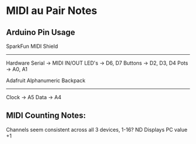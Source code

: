 MIDI au Pair Notes
==================

Arduino Pin Usage
-----------------

SparkFun MIDI Shield
____________________

Hardware Serial -> MIDI IN/OUT
LED's -> D6, D7
Buttons -> D2, D3, D4
Pots -> A0, A1

Adafruit Alphanumeric Backpack
______________________________

Clock -> A5
Data -> A4

MIDI Counting Notes:
--------------------

Channels seem consistent across all 3 devices, 1-16?
ND Displays PC value +1


